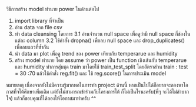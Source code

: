 วิธีการสร้าง model ทำนาย power ในด้านต่อไป
1. import library ที่จำเป็น
2. อ่าน data จาก file csv
3. ทำ data cleansing โดยการ
     3.1 อ่านจำนวน null space เพื่อดูว่ามี null space กี่ช่องในแต่ละ column
     3.2 ใช้คำสั่ง dropna() เพื่อลบ null space และ drop_duplicates() เพื่อลบแถวที่ซ้ำกัน
4. นำ data มา plot เพื่อดู trend ของ power เทียบกับ temperarue และ humidity
5. สร้าง model ทำนาย โดย assume ว่า power เป็น function เชิงเส้นกับ temperarue และ humidity ทำการสุ่มชุด train มาโดยใช้ train_test_split โดยอัตราส่วน train : test = 30 :70 แล้วใช้คำสั่ง reg.fit() และ ใช้ reg.score() ในการประเมิน model

หมายเหตุ เนื่องจากยังไม่มีความรู้มากพอในการทำ project ด้านนี้ หากเป็นไปได้ก็อยากจะลองหาโอกาสที่จได้ศึกษาเพิ่มเติม แต่ยังไม่สามารถเข้าร่วมกับโครงการได้ ก็ไม่เป็นไรนะครับ(พี่ๆ จะได้ไม่ลำบากใจ) แล้วก็ขอบคุณที่ได้ลองให้โอกาสมาทำครับ ^^

